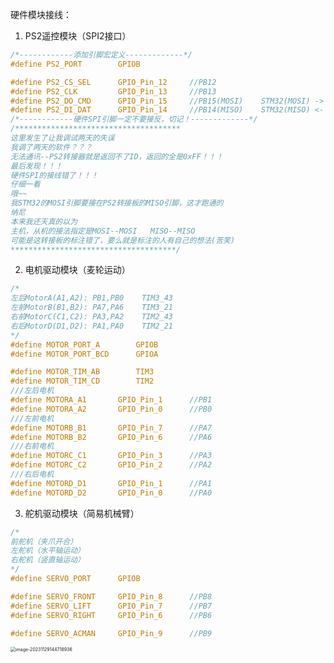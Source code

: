 硬件模块接线：

1. PS2遥控模块（SPI2接口）

```c
/*------------添加引脚宏定义-------------*/
#define PS2_PORT		GPIOB

#define PS2_CS_SEL		GPIO_Pin_12		//PB12
#define PS2_CLK			GPIO_Pin_13		//PB13
#define PS2_DO_CMD		GPIO_Pin_15		//PB15(MOSI)	STM32(MOSI) -> 手柄(DO/CMD、MISO)
#define PS2_DI_DAT		GPIO_Pin_14		//PB14(MISO)	STM32(MISO) <- 手柄(DI/DAT、MOSI)
/*------------硬件SPI引脚一定不要接反，切记！-------------*/
/*************************************
这里发生了让我调试两天的失误
我调了两天的软件？？？
无法通讯--PS2转接器就是返回不了ID，返回的全是0xFF！！！
最后发现！！！
硬件SPI的接线错了！！！
仔细一看
哦~~
我STM32的MOSI引脚要接在PS2转接板的MISO引脚，这才跑通的
纳尼
本来我还天真的以为
主机，从机的接法指定是MOSI--MOSI	MISO--MISO
可能是这转接板的标注错了，要么就是标注的人有自己的想法(苦笑)
*************************************/
```



2. 电机驱动模块（麦轮运动）

```c
/*
左后MotorA(A1,A2): PB1,PB0	TIM3_43
左前MotorB(B1,B2): PA7,PA6	TIM3_21
右前MotorC(C1,C2): PA3,PA2	TIM2_43
右后MotorD(D1,D2): PA1,PA0	TIM2_21
*/
#define MOTOR_PORT_A		GPIOB
#define MOTOR_PORT_BCD		GPIOA

#define MOTOR_TIM_AB		TIM3
#define MOTOR_TIM_CD		TIM2
///左后电机
#define MOTORA_A1		GPIO_Pin_1		//PB1
#define MOTORA_A2		GPIO_Pin_0		//PB0
///左前电机
#define MOTORB_B1		GPIO_Pin_7		//PA7
#define MOTORB_B2		GPIO_Pin_6		//PA6
///右前电机
#define MOTORC_C1		GPIO_Pin_3		//PA3
#define MOTORC_C2		GPIO_Pin_2		//PA2
///右后电机
#define MOTORD_D1		GPIO_Pin_1		//PA1
#define MOTORD_D2		GPIO_Pin_0		//PA0
```



3. 舵机驱动模块（简易机械臂）

```c
/*
前舵机（夹爪开合）
左舵机（水平轴运动）
右舵机（竖直轴运动）
*/
#define SERVO_PORT		GPIOB

#define SERVO_FRONT		GPIO_Pin_8		//PB8
#define SERVO_LIFT		GPIO_Pin_7		//PB7
#define SERVO_RIGHT		GPIO_Pin_6		//PB6

#define SERVO_ACMAN		GPIO_Pin_9		//PB9

```

<img src="D:\Users\JESON\Desktop\正点精英版_野火_江科大\【实战项目】麦轮遥控小车+机械臂\1. 文档日志\readme.assets\image-20231129144718936.png" alt="image-20231129144718936" style="zoom: 50%;" />